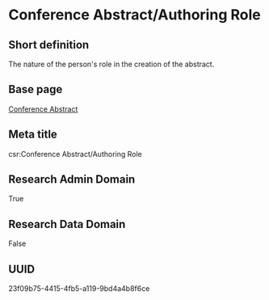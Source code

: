 # Conference Abstract/Authoring Role
## Short definition
The nature of the person's role in the creation of the abstract.
## Base page
[Conference Abstract](https://github.com/EuroCRIS/CASRAI-Dictionairies/blob/main/Objects/Conference%20Abstract.md)
## Meta title
csr:Conference Abstract/Authoring Role
## Research Admin Domain
True
## Research Data Domain
False
## UUID
23f09b75-4415-4fb5-a119-9bd4a4b8f6ce
